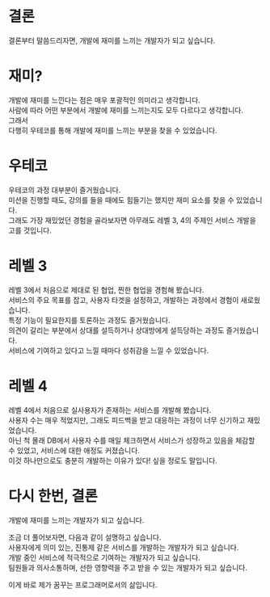 # 결론  
  
결론부터 말씀드리자면, 개발에 재미를 느끼는 개발자가 되고 싶습니다.  
  
# 재미?  
  
개발에 재미를 느낀다는 점은 매우 포괄적인 의미라고 생각합니다.  
사람에 따라 어떤 부분에서 개발에 재미를 느끼는지도 모두 다르다고 생각합니다.  
그래서  
다행히 우테코를 통해 개발에 재미를 느끼는 부분을 찾을 수 있었습니다.  
  
# 우테코  
  
우테코의 과정 대부분이 즐거웠습니다.  
미션을 진행할 때도, 강의를 들을 때에도 힘들기는 했지만 재미 요소를 찾을 수 있었습니다.  
그래도 가장 재밌었던 경험을 골라보자면 아무래도 레벨 3, 4의 주제인 서비스 개발을 고를 것입니다.  
  
# 레벨 3  
  
레벨 3에서 처음으로 제대로 된 협업, 찐한 협업을 경험해 봤습니다.  
서비스의 주요 목표를 잡고, 사용자 타겟을 설정하고, 개발하는 과정에서 경험이 새로웠습니다.  
특정 기능이 필요한지를 토론하는 과정도 즐거웠습니다.  
의견이 갈리는 부분에서 상대를 설득하거나 상대방에게 설득당하는 과정도 즐거웠습니다.  
서비스에 기여하고 있다고 느낄 때마다 성취감을 느낄 수 있었습니다.  
  
# 레벨 4  
  
레벨 4에서 처음으로 실사용자가 존재하는 서비스를 개발해 봤습니다.  
사용자 수는 매우 적었지만, 그래도 피드백을 받고 대응하는 과정이 너무 신기하고 재밌었습니다.  
아닌 척 몰래 DB에서 사용자 수를 매일 체크하면서 서비스가 성장하고 있음을 체감할 수 있었고, 서비스에 대한 애정도 커졌습니다.  
이것 하나만으로도 충분히 개발하는 이유가 있다! 싶을 정로도 말입니다.  
  
# 다시 한번, 결론  
  
개발에 재미를 느끼는 개발자가 되고 싶습니다.  
  
조금 더 풀어보자면, 다음과 같이 설명하고 싶습니다.  
사용자에게 의미 있는, 진통제 같은 서비스를 개발하는 개발자가 되고 싶습니다.  
개발 중인 서비스에 적극적으로 기여하는 개발자가 되고 싶습니다.  
팀원들과 의사소통하며, 선한 영향력을 주고 받을 수 있는 개발자가 되고 싶습니다.  
  
이게 바로 제가 꿈꾸는 프로그래머로서의 삶입니다.